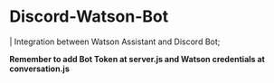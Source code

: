 # Discord-Watson-Bot  
|  Integration between Watson Assistant and Discord Bot;

<b> Remember to add Bot Token at server.js 
 and Watson credentials at conversation.js </b>
